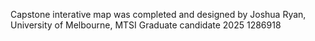 Capstone interative map was completed and designed by Joshua Ryan, University of Melbourne, MTSI Graduate candidate 2025
1286918
